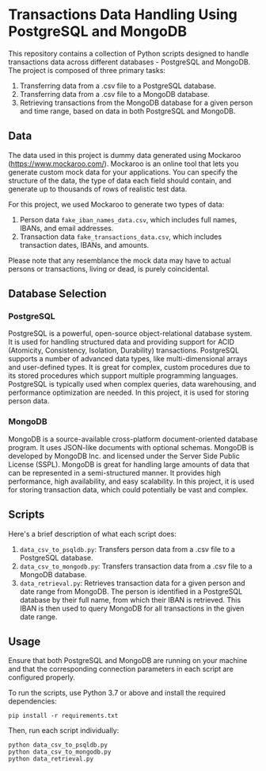 # Transactions Data Handling Using PostgreSQL and MongoDB

This repository contains a collection of Python scripts designed to handle transactions data across different databases - PostgreSQL and MongoDB. The project is composed of three primary tasks:

1. Transferring data from a .csv file to a PostgreSQL database.
2. Transferring data from a .csv file to a MongoDB database.
3. Retrieving transactions from the MongoDB database for a given person and time range, based on data in both PostgreSQL and MongoDB.

## Data

The data used in this project is dummy data generated using Mockaroo (https://www.mockaroo.com/). Mockaroo is an online tool that lets you generate custom mock data for your applications. You can specify the structure of the data, the type of data each field should contain, and generate up to thousands of rows of realistic test data.

For this project, we used Mockaroo to generate two types of data:

1. Person data `fake_iban_names_data.csv`, which includes full names, IBANs, and email addresses.
2. Transaction data `fake_transactions_data.csv`, which includes transaction dates, IBANs, and amounts.

Please note that any resemblance the mock data may have to actual persons or transactions, living or dead, is purely coincidental.

## Database Selection

### PostgreSQL

PostgreSQL is a powerful, open-source object-relational database system. It is used for handling structured data and providing support for ACID (Atomicity, Consistency, Isolation, Durability) transactions. PostgreSQL supports a number of advanced data types, like multi-dimensional arrays and user-defined types. It is great for complex, custom procedures due to its stored procedures which support multiple programming languages. PostgreSQL is typically used when complex queries, data warehousing, and performance optimization are needed. In this project, it is used for storing person data.

### MongoDB

MongoDB is a source-available cross-platform document-oriented database program. It uses JSON-like documents with optional schemas. MongoDB is developed by MongoDB Inc. and licensed under the Server Side Public License (SSPL). MongoDB is great for handling large amounts of data that can be represented in a semi-structured manner. It provides high performance, high availability, and easy scalability. In this project, it is used for storing transaction data, which could potentially be vast and complex.

## Scripts

Here's a brief description of what each script does:

1. `data_csv_to_psqldb.py`: Transfers person data from a .csv file to a PostgreSQL database.
2. `data_csv_to_mongodb.py`: Transfers transaction data from a .csv file to a MongoDB database.
3. `data_retrieval.py`: Retrieves transaction data for a given person and date range from MongoDB. The person is identified in a PostgreSQL database by their full name, from which their IBAN is retrieved. This IBAN is then used to query MongoDB for all transactions in the given date range.

## Usage

Ensure that both PostgreSQL and MongoDB are running on your machine and that the corresponding connection parameters in each script are configured properly.

To run the scripts, use Python 3.7 or above and install the required dependencies:

```
pip install -r requirements.txt
```

Then, run each script individually:

```
python data_csv_to_psqldb.py
python data_csv_to_mongodb.py
python data_retrieval.py
```